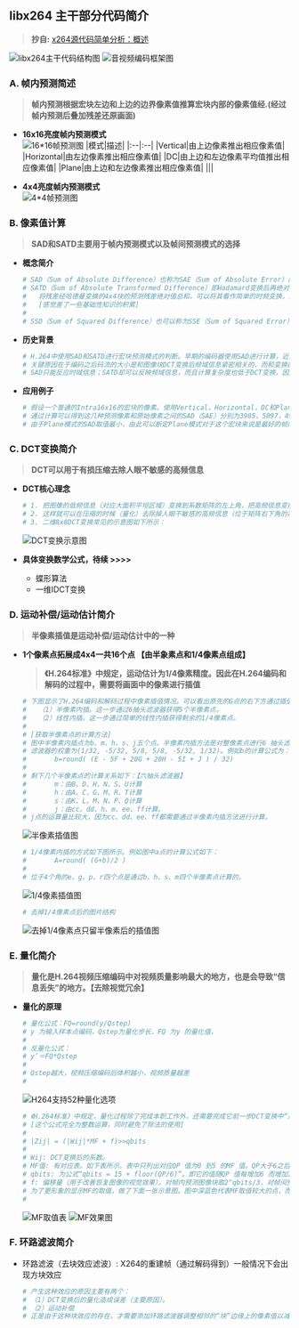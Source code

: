 ## **libx264 主干部分代码简介**
> **抄自:** [x264源代码简单分析：概述](https://blog.csdn.net/leixiaohua1020/article/details/45644367)

![libx264主干代码结构图](./libx264_trunk.jpg)
![音视频编码框架图](./VideoEncodeFramework.png)

### **A. 帧内预测简述**
> **帧内预测根据宏块左边和上边的边界像素值推算宏块内部的像素值经.(经过帧内预测后叠加残差还原画面)**
  
- **16x16亮度帧内预测模式**  
    ![16*16帧预测图](./16*16FramePredict.jpg)
    |模式|描述| 
    |:--|:--| 
    |Vertical|由上边像素推出相应像素值|
    |Horizontal|由左边像素推出相应像素值|
    |DC|由上边和左边像素平均值推出相应像素值|
    |Plane|由上边和左边像素推出相应像素值|
    |||

- **4x4亮度帧内预测模式**  
    ![4*4帧预测图](./4*4FramePredict.jpg)

### **B. 像素值计算**
> **SAD和SATD主要用于帧内预测模式以及帧间预测模式的选择**

- **概念简介**
    ```sh
    # SAD（Sum of Absolute Difference）也称为SAE（Sum of Absolute Error）即绝对误差和。求出两个像素块对应像素点的差值绝对值，之后再进行累加。
    # SATD（Sum of Absolute Transformed Difference）即Hadamard变换后再绝对值求和。它和SAD的区别在于多了一个“变换”。
    #   将残差经哈德曼变换的4x4块的预测残差绝对值总和，可以将其看作简单的时频变换，其值在一定程度上可以反映生成码流的大小。
    #   [感觉差了一些基础性知识的积累]
    #
    # SSD（Sum of Squared Difference）也可以称为SSE（Sum of Squared Error），即差值的平方和。它和SAD的区别在于多了一个“平方”。
    ```

- **历史背景**
    ```sh
    # H.264中使用SAD和SATD进行宏块预测模式的判断。早期的编码器使用SAD进行计算，近期的编码器多使用SATD进行计算。
    # 关键原因在于编码之后码流的大小是和图像块DCT变换后频域信息紧密相关的，而和变换前的时域信息关联性小一些。
    # SAD只能反应时域信息；SATD却可以反映频域信息，而且计算复杂度也低于DCT变换，因此是比较合适的模式选择的依据。
    ```

- **应用例子**
    ```sh
    # 假设一个普通的Intra16x16的宏块的像素。使用Vertical，Horizontal，DC和Plane四种帧内预测模式预测的像素。
    # 通过计算可以得到这几种预测像素和原始像素之间的SAD（SAE）分别为3985，5097，4991，2539。
    # 由于Plane模式的SAD取值最小，由此可以断定Plane模式对于这个宏块来说是最好的帧内预测模式。
    ```

### **C. DCT变换简介**
> **DCT可以用于有损压缩去除人眼不敏感的高频信息**

- **DCT核心理念**
    ```sh
    # 1. 把图像的低频信息（对应大面积平坦区域）变换到系数矩阵的左上角，把高频信息变换到系数矩阵的右下角。
    # 2. 这样就可以在压缩的时候（量化）去除掉人眼不敏感的高频信息（位于矩阵右下角的系数）从而达到压缩数据的目的。
    # 3. 二维8x8DCT变换常见的示意图如下所示： 
    ```
    ![DCT变换示意图](./DCTSample.jpg)

- **具体变换数学公式，待续 >>>>**
    - 蝶形算法
    - 一维IDCT变换
    
### **D. 运动补偿/运动估计简介**
> **半像素插值是运动补偿/运动估计中的一种**

- **1个像素点拓展成4x4一共16个点 【由半象素点和1/4像素点组成】**
    > **《H.264标准》中规定，运动估计为1/4像素精度。因此在H.264编码和解码的过程中，需要将画面中的像素进行插值**

    ```sh
    # 下图显示了H.264编码和解码过程中像素插值情况。可以看出原先的G点的右下方通过插值的方式产生了a、b、c、d等一共16个点。     
    #   （1）半像素内插。这一步通过6抽头滤波器获得5个半像素点。
    #   （2）线性内插。这一步通过简单的线性内插获得剩余的1/4像素点。
    #
    # [获取半像素点的计算方法]
    # 图中半像素内插点为b、m、h、s、j五个点。半像素内插方法是对整像素点进行6 抽头滤波得出，
    # 滤波器的权重为(1/32, -5/32, 5/8, 5/8, -5/32, 1/32)。例如b的计算公式为：
    #       b=round( (E - 5F + 20G + 20H - 5I + J ) / 32)
    #
    # 剩下几个半像素点的计算关系如下：【六抽头滤波器】
    #       m：由B、D、H、N、S、U计算
    #       h：由A、C、G、M、R、T计算
    #       s：由K、L、M、N、P、Q计算
    #       j：由cc、dd、h、m、ee、ff计算。
    # j点的运算量比较大，因为cc、dd、ee、ff都需要通过半像素内插方法进行计算。
    ```
    ![半像素插值图](./hpelFilter.jpg)
    ```sh
    # 1/4像素内插的方式如下图所示。例如图中a点的计算公式如下：
    #       A=round( (G+b)/2 )
    #
    # 位于4个角的e、g、p、r四个点是通过b、h、s、m四个半像素点计算的。
    ```
    ![1/4像素插值图](./quarterFilter.jpg)

    ```sh
    # 去掉1/4像素点后的图片结构
    ```
    ![去掉1/4像素点只留半像素后的插值图](./halfPixelRelationShip.jpg)

### **E. 量化简介**
> **量化是H.264视频压缩编码中对视频质量影响最大的地方，也是会导致“信息丢失”的地方。【去除视觉冗余】**

- **量化的原理**
    ```sh
    # 量化公式：FQ=round(y/Qstep)
    # y 为输入样本点编码，Qstep为量化步长，FQ 为y 的量化值，
    #
    # 反量化公式：
    # y’＝FQ*Qstep
    #
    # Qstep越大，视频压缩编码后体积越小，视频质量越差
    #
    ```
    ![H264支持52种量化选项](./H264quantInfo.jpg)
    ```sh
    # 《H.264标准》中规定，量化过程除了完成本职工作外，还需要完成它前一步DCT变换中“系数相乘”的工作。
    # [这个公式完全为整数运算，同时避免了除法的使用]
    #
    # |Zij| = (|Wij|*MF + f)>>qbits
    # 
    # Wij: DCT变换后的系数。
    # MF值: 有对应表。如下表所示。表中只列出对应QP 值为0 到5 的MF 值。QP大于6之后，将QP实行对6取余数操作，再找到MF的值。
    # qbits: 为公式“qbits = 15 + floor(QP/6)”。即它的值随QP 值每增加6 而增加1。
    # f: 偏移量（用于改善恢复图像的视觉效果）。对帧内预测图像块取2^qbits/3，对帧间预测图像块取2^qbits/6。
    # 为了更形象的显示MF的取值，做了下面一张示意图。图中深蓝色代表MF取值较大的点，而浅蓝色代表MF取值较小的点。
    #
    ```
    ![MF取值表](./H264MFValues.jpg)
    ![MF效果图](./H264QuantShow.jpg)

### **F. 环路滤波简介**

-  环路滤波（去块效应滤波）: X264的重建帧（通过解码得到）一般情况下会出现方块效应
    ```sh
    # 产生这种效应的原因主要有两个：
    # （1）DCT变换后的量化造成误差（主要原因）。
    # （2）运动补偿
    # 正是由于这种块效应的存在，才需要添加环路滤波器调整相邻的“块”边缘上的像素值以减轻这种视觉上的不连续感。
    ```
 
